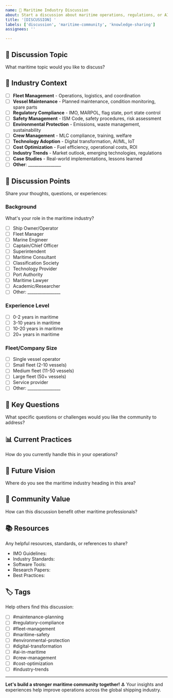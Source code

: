 ```yaml
---
name: 🌊 Maritime Industry Discussion
about: Start a discussion about maritime operations, regulations, or AI applications
title: '[DISCUSSION] '
labels: ['discussion', 'maritime-community', 'knowledge-sharing']
assignees: ''

---
```


## 🚢 Discussion Topic
What maritime topic would you like to discuss?

## 🌊 Industry Context
- [ ] **Fleet Management** - Operations, logistics, and coordination
- [ ] **Vessel Maintenance** - Planned maintenance, condition monitoring, spare parts
- [ ] **Regulatory Compliance** - IMO, MARPOL, flag state, port state control
- [ ] **Safety Management** - ISM Code, safety procedures, risk assessment
- [ ] **Environmental Protection** - Emissions, waste management, sustainability
- [ ] **Crew Management** - MLC compliance, training, welfare
- [ ] **Technology Adoption** - Digital transformation, AI/ML, IoT
- [ ] **Cost Optimization** - Fuel efficiency, operational costs, ROI
- [ ] **Industry Trends** - Market outlook, emerging technologies, regulations
- [ ] **Case Studies** - Real-world implementations, lessons learned
- [ ] **Other**: ________________

## 💭 Discussion Points
Share your thoughts, questions, or experiences:

### Background
What's your role in the maritime industry?
- [ ] Ship Owner/Operator
- [ ] Fleet Manager
- [ ] Marine Engineer
- [ ] Captain/Chief Officer
- [ ] Superintendent
- [ ] Maritime Consultant
- [ ] Classification Society
- [ ] Technology Provider
- [ ] Port Authority
- [ ] Maritime Lawyer
- [ ] Academic/Researcher
- [ ] Other: ________________

### Experience Level
- [ ] 0-2 years in maritime
- [ ] 3-10 years in maritime
- [ ] 10-20 years in maritime
- [ ] 20+ years in maritime

### Fleet/Company Size
- [ ] Single vessel operator
- [ ] Small fleet (2-10 vessels)
- [ ] Medium fleet (11-50 vessels)
- [ ] Large fleet (50+ vessels)
- [ ] Service provider
- [ ] Other: ________________

## 🎯 Key Questions
What specific questions or challenges would you like the community to address?

## 📊 Current Practices
How do you currently handle this in your operations?

## 🔮 Future Vision
Where do you see the maritime industry heading in this area?

## 🤝 Community Value
How can this discussion benefit other maritime professionals?

## 📚 Resources
Any helpful resources, standards, or references to share?
- IMO Guidelines: 
- Industry Standards:
- Software Tools:
- Research Papers:
- Best Practices:

## 🏷️ Tags
Help others find this discussion:
- [ ] #maintenance-planning
- [ ] #regulatory-compliance
- [ ] #fleet-management
- [ ] #maritime-safety
- [ ] #environmental-protection
- [ ] #digital-transformation
- [ ] #ai-in-maritime
- [ ] #crew-management
- [ ] #cost-optimization
- [ ] #industry-trends

---

**Let's build a stronger maritime community together! ⚓**
Your insights and experiences help improve operations across the global shipping industry.